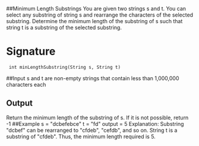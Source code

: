 ##Minimum Length Substrings
You are given two strings s and t. You can select any substring of string s and rearrange the characters of the selected substring. Determine the minimum length of the substring of s such that string t is a substring of the selected substring.
# Signature
     int minLengthSubstring(String s, String t)
##Input
s and t are non-empty strings that contain less than 1,000,000 characters each
## Output
Return the minimum length of the substring of s. If it is not possible, return -1
##Example
     s = "dcbefebce"
     t = "fd"
     output = 5
Explanation:
Substring "dcbef" can be rearranged to "cfdeb", "cefdb", and so on. String t is a substring of "cfdeb". Thus, the minimum length required is 5.